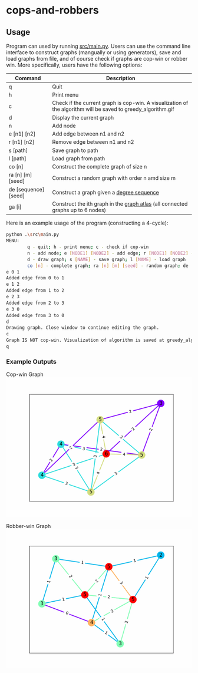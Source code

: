 # cops-and-robbers
## Usage
Program can used by running [src/main.py](src/main.py). Users can use the command line interface to construct graphs (mangually or using generators), save and load graphs from file, and of course check if graphs are cop-win or robber win. More specifically, users have the following options:

| Command | Description |
|---|---|
| q | Quit |
| h | Print menu |
| c | Check if the current graph is cop-win. A visualization of the algorithm will be saved to greedy_algorithm.gif|
| d | Display the current graph |
| n | Add node |
| e [n1] [n2] | Add edge between n1 and n2 |
| r [n1] [n2] | Remove edge between n1 and n2 |
| s [path] | Save graph to path |
| l [path] | Load graph from path |
| co [n] | Construct the complete graph of size n |
| ra [n] [m] [seed] | Construct a random graph with order n amd size m |
| de [sequence] [seed] | Construct a graph given a [degree sequence](https://networkx.org/documentation/stable/auto_examples/graph/plot_degree_sequence.html) |
| ga [i] | Construct the ith graph in the [graph atlas](https://networkx.org/documentation/stable/auto_examples/graphviz_layout/plot_atlas.html) (all connected graphs up to 6 nodes) |

Here is an example usage of the program (constructing a 4-cycle):
```bash
python .\src\main.py
MENU:
        q - quit; h - print menu; c - check if cop-win
        n - add node; e [NODE1] [NODE2] - add edge; r [NODE1] [NODE2] - remove edge
        d - draw graph; s [NAME] - save graph; l [NAME] - load graph
        co [n] - complete graph; ra [n] [m] [seed] - random graph; de [sequence] [seed] - degree sequence; ga [i] - graph atlas
e 0 1
Added edge from 0 to 1
e 1 2
Added edge from 1 to 2
e 2 3
Added edge from 2 to 3
e 3 0
Added edge from 3 to 0
d
Drawing graph. Close window to continue editing the graph.
c
Graph IS NOT cop-win. Visualization of algorithm is saved at greedy_algorithm.gif
q
```

### Example Outputs
Cop-win Graph 
![cop_win_gif](gifs/cop_win.gif)

Robber-win Graph  
![robber_win_gif](gifs/robber_win.gif)
